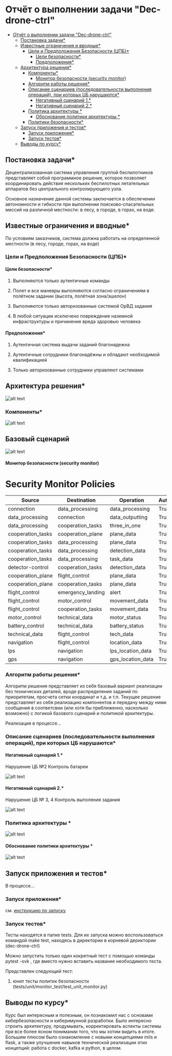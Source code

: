 # Отчёт о выполнении задачи "Dec-drone-ctrl"

- [Отчёт о выполнении задачи "Dec-drone-ctrl"](#отчёт-о-выполнении-задачи-dec-drone-ctrl)
  - [Постановка задачи\*](#постановка-задачи)
  - [Известные ограничения и вводные\*](#известные-ограничения-и-вводные)
    - [Цели и Предположения Безопасности (ЦПБ)\*](#цели-и-предположения-безопасности-цпб)
      - [Цели безопасности\*](#цели-безопасности)
      - [Предположения\*](#предположения)
  - [Архитектура решения\*](#архитектура-решения)
    - [Компоненты\*](#компоненты)
      - [Монитор безопасности (security monitor)](#монитор-безопасности-security-monitor)
    - [Алгоритм работы решения\*](#алгоритм-работы-решения)
    - [Описание cценариев (последовательности выполнения операций), при которых ЦБ нарушаются\*](#описание-cценариев-последовательности-выполнения-операций-при-которых-цб-нарушаются)
      - [Негативный сценарий 1.\*](#негативный-сценарий-1)
      - [Негативный сценарий 2.\*](#негативный-сценарий-2)
    - [Политика архитектуры \*](#политика-архитектуры-)
      - [Обоснование политики архитектуры \*](#обоснование-политики-архитектуры-)
    - [Политики безопасности\*](#политики-безопасности)
  - [Запуск приложения и тестов\*](#запуск-приложения-и-тестов)
    - [Запуск приложения\*](#запуск-приложения)
    - [Запуск тестов\*](#запуск-тестов)
  - [Выводы по курсу\*](#выводы-по-курсу)

## Постановка задачи*

Децентрализованная система управления группой беспилотников представляет собой программное решение, которое позволяет координировать действия нескольких беспилотных летательных аппаратов без центрального контролирующего узла. 

Основное назначение данной системы заключается в обеспечении автономности и гибкости при выполнении поисково-спасательных миссий на различной местности: в лесу, в городе, в горах, на воде.

## Известные ограничения и вводные*

По условиям заказчиков, система должна работать на определенной местности (в лесу, городе, горах, на воде)

### Цели и Предположения Безопасности (ЦПБ)*



#### Цели безопасности*

1. Выполняются только аутентичные команды

2. Полет и все маневры выполняются согласно ограничениям в полётном задании (высота, полётная зона/эшелон)

3. Выполняются только авторизованные системой ОрВД задания

4. В любой ситуации исключено повреждение наземной инфраструктуры и причинение вреда здоровью человека 

#### Предположения*

1. Аутентичная система выдачи заданий благонадежна 

2. Аутентичные сотрудники благонадёжны и обладают необходимой квалификацией

3. Только авторизованные сотрудники управляют системами

## Архитектура решения*
![alt text](images/architecture.png)
### Компоненты*


![alt text](images/image_2024-05-17_02-00-03.png)

## Базовый сценарий
![alt text](images/base_scenario.png)

#### Монитор безопасности (security monitor)
# Security Monitor Policies

| Source             | Destination         | Operation             | Auth |
|--------------------|---------------------|-----------------------|------|
| connection         | data_processing     | data_processing       | True |
| data_processing    | connection          | data_outputting       | True |
| data_processing    | cooperation_tasks   | three_in_one          | True |
| cooperation_tasks  | cooperation_plane   | plane_data            | True |
| cooperation_tasks  | data_processing     | plane_data            | True |
| cooperation_tasks  | data_processing     | detection_data        | True |
| cooperation_tasks  | data_processing     | task_data             | True |
| detector-control   | cooperation_tasks   | detection_data        | True |
| cooperation_plane  | flight_control      | plane_data            | True |
| cooperation_plane  | cooperation_tasks   | plane_data            | True |
| flight_control     | emergency_landing   | alert                 | True |
| flight_control     | motor_control       | movement_data         | True |
| flight_control     | cooperation_tasks   | movement_data         | True |
| motor_control      | technical_data      | motor_status          | True |
| battery_control    | technical_data      | battery_status        | True |
| technical_data     | flight_control      | tech_data             | True |
| navigation         | flight_control      | location_data         | True |
| lps                | navigation          | lps_location_data     | True |
| gps                | navigation          | gps_location_data     | True |



### Алгоритм работы решения*

Алгоритм решения представляет из себя базовый вариант реализации без технических деталей, вроде распределения заданий по приоритетам, просчета сетки координат и т.д. и т.п. Текущее решение представляет из себя реализацию компонентов и передачу между ними сообщения в соответсвии (или хотя бы приближенно, насколько возможно) с логикой базового сценарий и политикой архитектуры.

Реализация в процессе...

### Описание cценариев (последовательности выполнения операций), при которых ЦБ нарушаются*



#### Негативный сценарий 1.*

Нарушение ЦБ №2 Контроль батареи

![alt text](images/image.png)

#### Негативный сценарий 2.*

Нарушение ЦБ № 3, 4 Контроль выполения задания

![alt text](images/image-1.png)

### Политика архитектуры *

![alt text](images/image-3.png)

#### Обоснование политики архитектуры *

![alt text](images/image_2024-05-17_02-20-25.png)


## Запуск приложения и тестов*

В процессе...

### Запуск приложения*

см. [инструкцию по запуску](../../README.md)

### Запуск тестов*

Тесты находятся в папке tests. Для их запуска можно воспользоваться командой make test, находясь в директории в корневой дериктории (dec-drone-ctrl)

Можно запустить только один кокретный тест c помощью команды pytest -svk <name>, где вместо <name> нужно вставить название необходимого теста.

Представлен следующий тест:
1) юнит тесты политик безопасности (tests/unit/monitor_test/test_unit_monitor.py)

## Выводы по курсу*

Курс был интересным и полезным, он познакомил нас с основами кибербезопасности и киберимунной разработки. Было интересно строить
архитектуру, продумывать, корректировать аспекты системы при все более ясном понимании того, что мы хотим видить в итоге. Большим
плюсом было ознакомление с новыми концепциями mils и flask, а также улучшение навыков технической реализации этих концепций: работа с docker, kafka и python, в целом.

